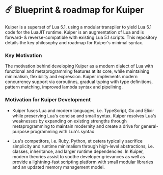 # ☄️ Blueprint & roadmap for Kuiper
Kuiper is a superset of Lua 5.1, using a modular transpiler to yield Lua 5.1 code for the LuaJIT runtime. Kuiper is an augmentation of Lua and is forward- & reverse-compatible with existing Lua 5.1 scripts. This repository details the key philosophy and roadmap for Kuiper's minimal syntax.

### Key Motivation
The motivation behind developing Kuiper as a modern dialect of Lua with functional and metaprogramming features at its core, while maintaining minimalism, flexibility and expression.
Kuiper implements modern concurrency support via coroutines, gradual typing with type definitions, pattern matching, improved lambda syntax and pipelining.

### Motivation for Kuiper Development 
- Kuiper fuses Lua and modern languages, i.e. TypeScript, Go and Elixir while preserving Lua's concise and small syntax. Kuiper resolves Lua's weaknesses by expanding on existing strengths through metaprogramming to maintain modernity and create a drive for general-purpose programming with Lua's syntax

- Lua's competitors, i.e. Ruby, Python, et cetera typically sacrifice simplicity and runtime minimalism through high-level abstractions, i.e. classes, inheritance, and larger runtime dependencies. In Kuiper, modern theories assist to soothe developer grievances as well as provide a lightning-fast scripting platform with small modular libraries and an updated memory management model.
